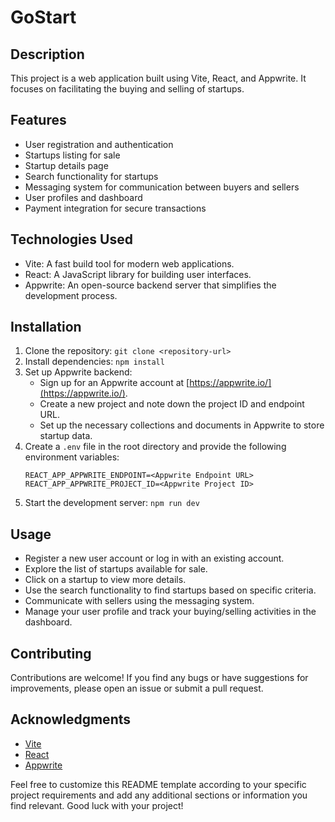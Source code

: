 # GoStart

## Description

This project is a web application built using Vite, React, and Appwrite. It focuses on facilitating the buying and selling of startups.

## Features

- User registration and authentication
- Startups listing for sale
- Startup details page
- Search functionality for startups
- Messaging system for communication between buyers and sellers
- User profiles and dashboard
- Payment integration for secure transactions

## Technologies Used

- Vite: A fast build tool for modern web applications.
- React: A JavaScript library for building user interfaces.
- Appwrite: An open-source backend server that simplifies the development process.

## Installation

1. Clone the repository: `git clone <repository-url>`
2. Install dependencies: `npm install`
3. Set up Appwrite backend:
   - Sign up for an Appwrite account at [https://appwrite.io/](https://appwrite.io/).
   - Create a new project and note down the project ID and endpoint URL.
   - Set up the necessary collections and documents in Appwrite to store startup data.
4. Create a `.env` file in the root directory and provide the following environment variables:
   ```
   REACT_APP_APPWRITE_ENDPOINT=<Appwrite Endpoint URL>
   REACT_APP_APPWRITE_PROJECT_ID=<Appwrite Project ID>
   ```
5. Start the development server: `npm run dev`

## Usage

- Register a new user account or log in with an existing account.
- Explore the list of startups available for sale.
- Click on a startup to view more details.
- Use the search functionality to find startups based on specific criteria.
- Communicate with sellers using the messaging system.
- Manage your user profile and track your buying/selling activities in the dashboard.

## Contributing

Contributions are welcome! If you find any bugs or have suggestions for improvements, please open an issue or submit a pull request.



## Acknowledgments

- [Vite](https://vitejs.dev/)
- [React](https://reactjs.org/)
- [Appwrite](https://appwrite.io/)

Feel free to customize this README template according to your specific project requirements and add any additional sections or information you find relevant. Good luck with your project!
